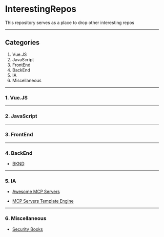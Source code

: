 # InterestingRepos
This repository serves as a place to drop other interesting repos

---

## Categories
1. Vue.JS
2. JavaScript
3. FrontEnd
4. BackEnd
5. IA
6. Miscellaneous

---

### 1. Vue.JS

---

### 2. JavaScript

---

### 3. FrontEnd

---

### 4. BackEnd

- [BKND](https://github.com/bknd-io/bknd)


---

### 5. IA

- [Awesome MCP Servers](https://github.com/punkpeye/awesome-mcp-servers)

- [MCP Servers Template Engine](https://github.com/kleneway/awesome-cursor-mpc-server)

---

### 6. Miscellaneous

- [Security Books](https://github.com/DoS0x99/cyber-security-books)


